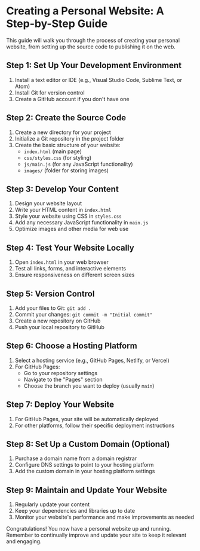 # Creating a Personal Website: A Step-by-Step Guide

This guide will walk you through the process of creating your personal website, from setting up the source code to publishing it on the web.

## Step 1: Set Up Your Development Environment

1. Install a text editor or IDE (e.g., Visual Studio Code, Sublime Text, or Atom)
2. Install Git for version control
3. Create a GitHub account if you don't have one

## Step 2: Create the Source Code

1. Create a new directory for your project
2. Initialize a Git repository in the project folder
3. Create the basic structure of your website:
   - `index.html` (main page)
   - `css/styles.css` (for styling)
   - `js/main.js` (for any JavaScript functionality)
   - `images/` (folder for storing images)

## Step 3: Develop Your Content

1. Design your website layout
2. Write your HTML content in `index.html`
3. Style your website using CSS in `styles.css`
4. Add any necessary JavaScript functionality in `main.js`
5. Optimize images and other media for web use

## Step 4: Test Your Website Locally

1. Open `index.html` in your web browser
2. Test all links, forms, and interactive elements
3. Ensure responsiveness on different screen sizes

## Step 5: Version Control

1. Add your files to Git: `git add .`
2. Commit your changes: `git commit -m "Initial commit"`
3. Create a new repository on GitHub
4. Push your local repository to GitHub

## Step 6: Choose a Hosting Platform

1. Select a hosting service (e.g., GitHub Pages, Netlify, or Vercel)
2. For GitHub Pages:
   - Go to your repository settings
   - Navigate to the "Pages" section
   - Choose the branch you want to deploy (usually `main`)

## Step 7: Deploy Your Website

1. For GitHub Pages, your site will be automatically deployed
2. For other platforms, follow their specific deployment instructions

## Step 8: Set Up a Custom Domain (Optional)

1. Purchase a domain name from a domain registrar
2. Configure DNS settings to point to your hosting platform
3. Add the custom domain in your hosting platform settings

## Step 9: Maintain and Update Your Website

1. Regularly update your content
2. Keep your dependencies and libraries up to date
3. Monitor your website's performance and make improvements as needed

Congratulations! You now have a personal website up and running. Remember to continually improve and update your site to keep it relevant and engaging.
